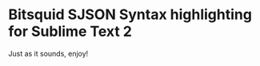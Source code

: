 Bitsquid SJSON Syntax highlighting for Sublime Text 2
=====================================================

Just as it sounds, enjoy!
